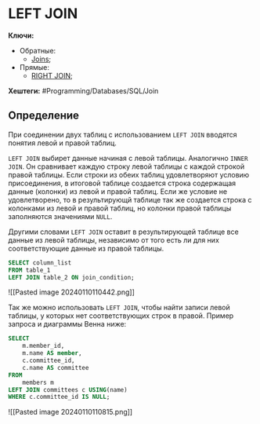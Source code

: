 
# LEFT JOIN

**Ключи:**
- Обратные:
	- [Joins](joins);
- Прямые:
	- [RIGHT JOIN](right-join);


**Хештеги:** #Programming/Databases/SQL/Join

## Определение

При соединении двух таблиц с использованием `LEFT JOIN` вводятся понятия левой и правой таблиц.

`LEFT JOIN` выбирет данные начиная с левой таблицы. Аналогично `INNER JOIN`. Он сравнивает каждую строку левой таблицы с каждой строкой правой таблицы. Если строки из обеих таблиц удовлетворяют условию присоединения, в итоговой таблице создается строка содержащая данные (колонки) из левой и правой таблиц. Если же условие не удовлетворено, то в результирующй таблице так же создается строка с колонками из левой и правой таблиц, но колонки правой таблицы заполняются значениями `NULL`.

Другими словами `LEFT JOIN` оставит в результирующей таблице все данные из левой таблицы, независимо от того есть ли для них соответствующие данные из правой таблицы.

```sql
SELECT column_list 
FROM table_1 
LEFT JOIN table_2 ON join_condition;
```


![[Pasted image 20240110110442.png]]

Так же можно использовать `LEFT JOIN`, чтобы найти записи левой таблицы, у которых нет соответствующих строк в правой. Пример запроса и диаграммы Венна ниже:

```sql
SELECT 
    m.member_id, 
    m.name AS member, 
    c.committee_id, 
    c.name AS committee
FROM
    members m
LEFT JOIN committees c USING(name)
WHERE c.committee_id IS NULL;
```

![[Pasted image 20240110110815.png]]